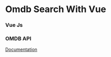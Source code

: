 # Omdb Search With Vue

### Vue Js
<script src="https://cdn.jsdelivr.net/npm/vue/dist/vue.js"></script>

### OMDB API
[Documentation](http://www.omdbapi.com/)